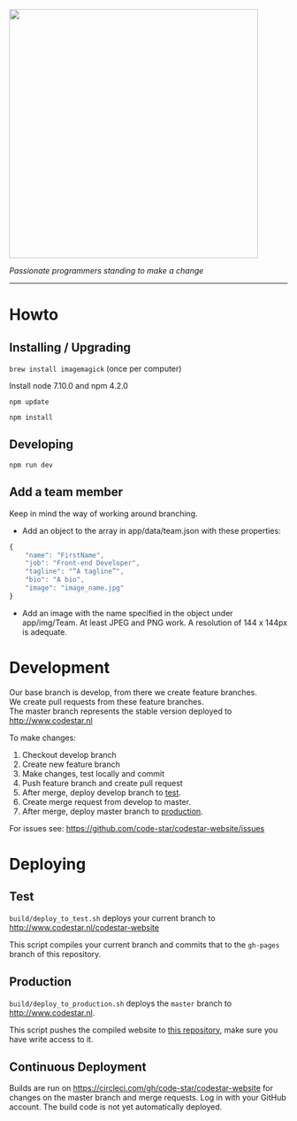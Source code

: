 <img align=center src=https://cloud.githubusercontent.com/assets/4116708/12473911/e67fdd44-c016-11e5-9c21-5714e07549fe.png width=450 />

*Passionate programmers standing to make a change*

---

# Howto

## Installing / Upgrading

`brew install imagemagick` (once per computer)

Install node 7.10.0 and npm 4.2.0

`npm update`

`npm install`

## Developing

`npm run dev`

## Add a team member

Keep in mind the way of working around branching.

* Add an object to the array in app/data/team.json with these properties:
```JavaScript
{
    "name": "FirstName",
    "job": "Front-end Developer",
    "tagline": "“A tagline”",
    "bio": "A bio",
    "image": "image_name.jpg"
}
```
* Add an image with the name specified in the object under app/img/Team. At least JPEG and PNG work. A resolution of 144 x 144px is adequate.

# Development

Our base branch is develop, from there we create feature branches.  
We create pull requests from these feature branches.  
The master branch represents the stable version deployed to http://www.codestar.nl

To make changes:

1. Checkout develop branch
2. Create new feature branch
3. Make changes, test locally and commit
4. Push feature branch and create pull request
5. After merge, deploy develop branch to [test](#test).
6. Create merge request from develop to master.
7. After merge, deploy master branch to [production](#production).

For issues see: https://github.com/code-star/codestar-website/issues

# Deploying

## Test
`build/deploy_to_test.sh` deploys your current branch to http://www.codestar.nl/codestar-website

This script compiles your current branch and commits that to the `gh-pages` branch of this repository.

## Production

`build/deploy_to_production.sh` deploys the `master` branch to http://www.codestar.nl.

This script pushes the compiled website to [this repository](https://github.com/code-star/code-star.github.io#master), make sure you have write access to it.

## Continuous Deployment

Builds are run on https://circleci.com/gh/code-star/codestar-website for changes on the master branch and merge requests. Log in with your GitHub account. The build code is not yet automatically deployed.
